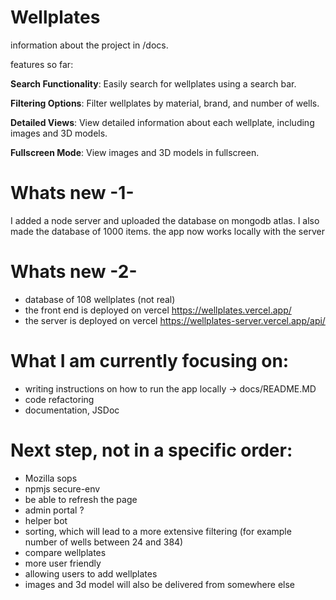 # Wellplates 
information about the project in /docs.

features so far:

**Search Functionality**: Easily search for wellplates using a search bar.

**Filtering Options**: Filter wellplates by material, brand, and number of wells.

**Detailed Views**: View detailed information about each wellplate, including images and 3D models.

**Fullscreen Mode**: View images and 3D models in fullscreen.


# Whats new -1-
I added a node server and uploaded the database on mongodb atlas. I also made the database of 1000 items. the app now works locally with the server

# Whats new -2- 
- database of 108 wellplates (not real)
- the front end is deployed on vercel https://wellplates.vercel.app/ 
- the server is deployed on vercel https://wellplates-server.vercel.app/api/

# What I am currently focusing on:
- writing instructions on how to run the app locally -> docs/README.MD
- code refactoring 
- documentation, JSDoc


# Next step, not in a specific order:
- Mozilla sops
- npmjs secure-env
- be able to refresh the page 
- admin portal ? 
- helper bot
- sorting, which will lead to a more extensive filtering (for example number of wells between 24 and 384)
- compare wellplates
- more user friendly
- allowing users to add wellplates
- images and 3d model will also be delivered from somewhere else
  
